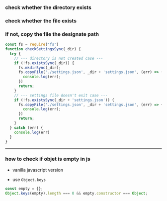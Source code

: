 ### check whether the directory exists
### check whether the file exists
### if not, copy the file the designate path
```js
const fs = require('fs')
function checkSettingsSync(_dir) {
  try {
    // --- directory is not created case ---
    if (!fs.existsSync(_dir)) {
      fs.mkdirSync(_dir);
      fs.copyFile('./settings.json', _dir + 'settings.json', (err) => {
        console.log(err);
      })
      return;
    }
    // --- settings file doesn't exit case ---
    if (!fs.existsSync(_dir + 'settings.json')) {
      fs.copyFile('./settings.json', _dir + 'settings.json', (err) => {
        console.log(err);
      })
      return;
    }
  } catch (err) {
    console.log(err)
  }
}
```

--- 
### how to check if objet is empty in js

* vanilla javascript version
- use `Object.keys`
```js
const empty = {};
Object.keys(empty).length === 0 && empty.constructor === Object;
```